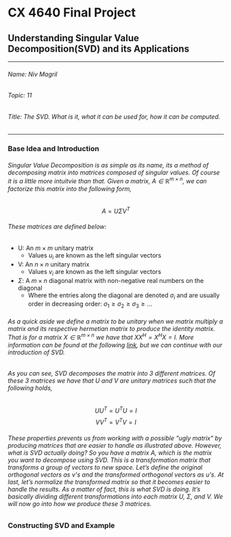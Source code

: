 # CX 4640 Final Project
## Understanding Singular Value Decomposition(SVD) and its Applications
---
###### Name: Niv Magril
###### Topic: 11
###### Title: The SVD. What is it, what it can be used for, how it can be computed.
----
### Base Idea and Introduction
###### Singular Value Decomposition is as simple as its name, its a method of decomposing matrix into matrices composed of singular values. Of course it is a little more intuitvie than that. Given a matrix, $A \in \mathbb{R}^{m \times n}$, we can factorize this matrix into the following form,
$$A = U\Sigma V^{T}$$
###### These matrices are defined below:
- U: An $m \times m$ unitary matrix 
  - Values $u_{i}$ are known as the left singular vectors 
- V: An $n \times n$ unitary matrix 
  -  Values $v_{i}$ are known as the left singular vectors
- $\Sigma$: A $m \times n$ diagonal matrix with non-negative real numbers on the diagonal
  - Where the entries along the diagonal are denoted $\sigma_{i}$ and are usually order in decreasing order: $\sigma_{1} \geq \sigma_{2} \geq \sigma_{3} \geq \dots$

###### As a quick aside we define a matrix to be unitary when we matrix multiply a matrix and its respective hermetian matrix to produce the identity matrix. That is for a matrix $X \in \mathbb{R}^{m \times n}$ we have that $XX^{H} = X^{H}X = I.$ More information can be found at the following [link](https://en.wikipedia.org/wiki/Unitary_matrix), but we can continue with our introduction of SVD.
###### As you can see, SVD decomposes the matrix into 3 different matrices. Of these 3 matrices we have that $U$ and $V$ are unitary matrices such that the following holds,
$$UU^{T} = U^{T}U = I$$
$$VV^{T} = V^{T}V = I$$
###### These properties prevents us from working with a possible "ugly matrix" by producing matrices that are easier to handle as illustrated above. However, what is SVD actually doing? So you have a matrix A, which is the matrix you want to decompose using SVD. This is a transformation matrix that transforms a group of vectors to new space. Let’s define the original orthogonal vectors as $v$'s and the transformed orthogonal vectors as $u$'s. At last, let’s normalize the transformed matrix so that it becomes easier to handle the results. As a matter of fact, this is what SVD is doing. It’s basically dividing different transformations into each matrix $U$, $\Sigma$, and $V$. We will now go into how we produce these 3 matrices.

### Constructing SVD and Example
